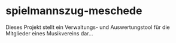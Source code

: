 # spielmannszug-meschede

Dieses Projekt stellt ein Verwaltungs- und Auswertungstool für die Mitglieder eines Musikvereins dar...
